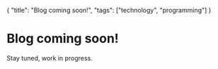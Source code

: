 {
"title": "Blog coming soon!",
"tags": ["technology", "programming"]
}

# Blog coming soon!

Stay tuned, work in progress.


